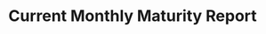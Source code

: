 # Current Monthly Maturity Report

<figure><img src=".gitbook/assets/MR1.png" alt=""><figcaption></figcaption></figure>

<figure><img src=".gitbook/assets/MR2.png" alt=""><figcaption></figcaption></figure>

<figure><img src=".gitbook/assets/MR3.png" alt=""><figcaption></figcaption></figure>

<figure><img src=".gitbook/assets/MR4.png" alt=""><figcaption></figcaption></figure>

<figure><img src=".gitbook/assets/MR5.png" alt=""><figcaption></figcaption></figure>

<figure><img src=".gitbook/assets/MR6.png" alt=""><figcaption></figcaption></figure>

<figure><img src=".gitbook/assets/MR7.png" alt=""><figcaption></figcaption></figure>

<figure><img src=".gitbook/assets/MR8.png" alt=""><figcaption></figcaption></figure>

<figure><img src=".gitbook/assets/MR9.png" alt=""><figcaption></figcaption></figure>

<figure><img src=".gitbook/assets/MR10.png" alt=""><figcaption></figcaption></figure>

<figure><img src=".gitbook/assets/MR11.png" alt=""><figcaption></figcaption></figure>

<figure><img src=".gitbook/assets/MR12.png" alt=""><figcaption></figcaption></figure>

<figure><img src=".gitbook/assets/MR13.png" alt=""><figcaption></figcaption></figure>

<figure><img src=".gitbook/assets/MR14.png" alt=""><figcaption></figcaption></figure>

<figure><img src=".gitbook/assets/MR15.png" alt=""><figcaption></figcaption></figure>

<figure><img src=".gitbook/assets/MR16.png" alt=""><figcaption></figcaption></figure>

<figure><img src=".gitbook/assets/MR17.png" alt=""><figcaption></figcaption></figure>

<figure><img src=".gitbook/assets/MR18.png" alt=""><figcaption></figcaption></figure>

